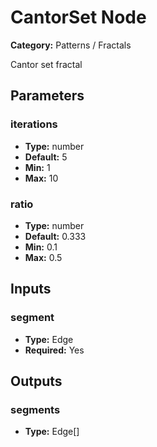 
# CantorSet Node

**Category:** Patterns / Fractals

Cantor set fractal

## Parameters


### iterations
- **Type:** number
- **Default:** 5
- **Min:** 1
- **Max:** 10



### ratio
- **Type:** number
- **Default:** 0.333
- **Min:** 0.1
- **Max:** 0.5



## Inputs


### segment
- **Type:** Edge
- **Required:** Yes



## Outputs


### segments
- **Type:** Edge[]




